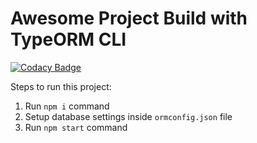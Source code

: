 # Awesome Project Build with TypeORM CLI

[![Codacy Badge](https://api.codacy.com/project/badge/Grade/06a5572e22f742928edcc06e3a587ef5)](https://app.codacy.com/manual/josphatwambugu77/TYPEORM-VALIDATION-CRUD?utm_source=github.com&utm_medium=referral&utm_content=wambugucoder/TYPEORM-VALIDATION-CRUD&utm_campaign=Badge_Grade_Settings)


Steps to run this project:

1. Run `npm i` command
2. Setup database settings inside `ormconfig.json` file
3. Run `npm start` command
